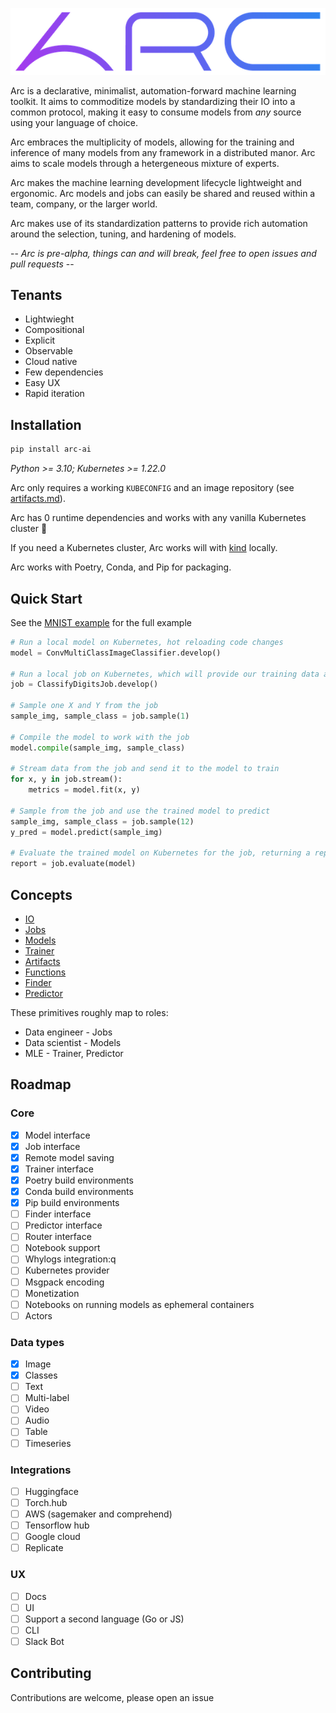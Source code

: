 ![logo](./static/logo.png "Logo")

Arc is a declarative, minimalist, automation-forward machine learning toolkit. It aims to commoditize models by standardizing their IO into a common protocol, making it easy to consume models from _any_ source using your language of choice.   

Arc embraces the multiplicity of models, allowing for the training and inference of many models from any framework in a distributed manor. Arc aims to scale models through a hetergeneous mixture of experts.

Arc makes the machine learning development lifecycle lightweight and ergonomic. Arc models and jobs can easily be shared and reused within a team, company, or the larger world.   

Arc makes use of its standardization patterns to provide rich automation around the selection, tuning, and hardening of models.

-- _Arc is pre-alpha, things can and will break, feel free to open issues and pull requests_ --

## Tenants

* Lightwieght
* Compositional
* Explicit
* Observable
* Cloud native
* Few dependencies
* Easy UX
* Rapid iteration

## Installation

```sh
pip install arc-ai
```

_Python >= 3.10; Kubernetes >= 1.22.0_

Arc only requires a working `KUBECONFIG` and an image repository (see [artifacts.md](./docs/artifacts.md)). 

Arc has 0 runtime dependencies and works with any vanilla Kubernetes cluster :slightly_smiling_face:  

If you need a Kubernetes cluster, Arc works will with [kind](https://kind.sigs.k8s.io/) locally.

Arc works with Poetry, Conda, and Pip for packaging.

## Quick Start

See the [MNIST example](examples/mnist/models/keras/classifier.py) for the full example

```python
# Run a local model on Kubernetes, hot reloading code changes
model = ConvMultiClassImageClassifier.develop()

# Run a local job on Kubernetes, which will provide our training data and eval
job = ClassifyDigitsJob.develop()

# Sample one X and Y from the job
sample_img, sample_class = job.sample(1)

# Compile the model to work with the job
model.compile(sample_img, sample_class)

# Stream data from the job and send it to the model to train
for x, y in job.stream():
    metrics = model.fit(x, y)

# Sample from the job and use the trained model to predict
sample_img, sample_class = job.sample(12)
y_pred = model.predict(sample_img)

# Evaluate the trained model on Kubernetes for the job, returning a report
report = job.evaluate(model)
```

## Concepts

* [IO](./docs/io.md)
* [Jobs](./docs/jobs.md)
* [Models](./docs/models.md)
* [Trainer](./docs/trainer.md)
* [Artifacts](./docs/artifacts.md)
* [Functions](./docs/functions.md)
* [Finder](./docs/finder.md)
* [Predictor](./docs/predictor.md)

These primitives roughly map to roles:

* Data engineer - Jobs
* Data scientist - Models
* MLE - Trainer, Predictor

## Roadmap

### Core
- [x] Model interface
- [x] Job interface
- [x] Remote model saving
- [x] Trainer interface
- [x] Poetry build environments
- [x] Conda build environments
- [x] Pip build environments
- [ ] Finder interface
- [ ] Predictor interface
- [ ] Router interface
- [ ] Notebook support
- [ ] Whylogs integration:q
- [ ] Kubernetes provider
- [ ] Msgpack encoding
- [ ] Monetization
- [ ] Notebooks on running models as ephemeral containers
- [ ] Actors

### Data types
- [x] Image
- [x] Classes
- [ ] Text
- [ ] Multi-label
- [ ] Video
- [ ] Audio
- [ ] Table
- [ ] Timeseries

### Integrations
- [ ] Huggingface
- [ ] Torch.hub
- [ ] AWS (sagemaker and comprehend)
- [ ] Tensorflow hub
- [ ] Google cloud
- [ ] Replicate

### UX
- [ ] Docs
- [ ] UI
- [ ] Support a second language (Go or JS)
- [ ] CLI
- [ ] Slack Bot

## Contributing

Contributions are welcome, please open an issue